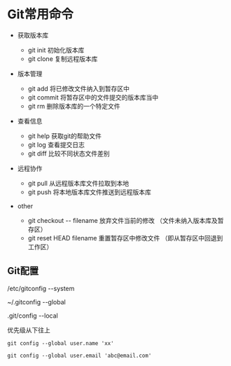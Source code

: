 # Git常用命令

- 获取版本库
  - git init 初始化版本库
  - git clone 复制远程版本库

- 版本管理
  - git add 将已修改文件纳入到暂存区中
  - git commit 将暂存区中的文件提交的版本库当中
  - git rm 删除版本库的一个特定文件

- 查看信息
  - git help 获取git的帮助文件
  - git log 查看提交日志
  - git diff 比较不同状态文件差别

- 远程协作
  - git pull 从远程版本库文件拉取到本地
  - git push 将本地版本库文件推送到远程版本库

- other
  - git checkout -- filename 放弃文件当前的修改 （文件未纳入版本库及暂存区）
  - git reset HEAD filename 重置暂存区中修改文件 （即从暂存区中回退到工作区）

## Git配置

/etc/gitconfig --system

~/.gitconfig --global

.git/config --local

优先级从下往上

` git config --global user.name 'xx' `

` git config --global user.email 'abc@email.com' `